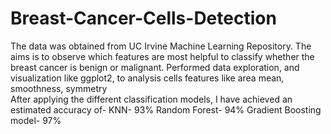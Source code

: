 # Breast-Cancer-Cells-Detection

The data was obtained from UC Irvine Machine Learning Repository. The aims is to observe which features are most helpful to classify whether the breast cancer is benign or malignant.
Performed data exploration, and visualization like ggplot2, to analysis cells features like area mean, smoothness, symmetry  
After applying the different classification models, I have achieved an estimated accuracy of-
KNN- 93%
Random Forest- 94% 
Gradient Boosting model- 97%
